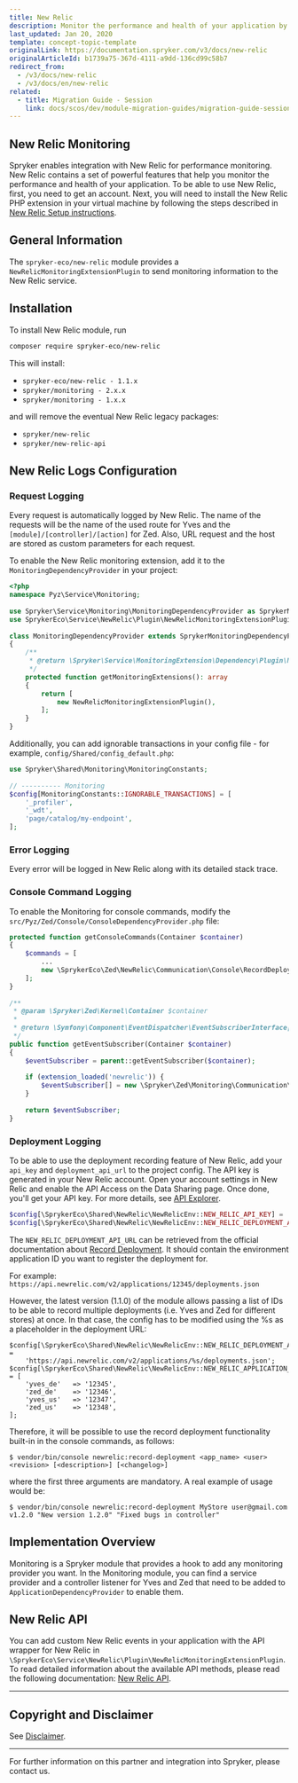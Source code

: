 ```yaml
---
title: New Relic
description: Monitor the performance and health of your application by integrating New Relic into the Spryker Commerce OS.
last_updated: Jan 20, 2020
template: concept-topic-template
originalLink: https://documentation.spryker.com/v3/docs/new-relic
originalArticleId: b1739a75-367d-4111-a9dd-136cd99c58b7
redirect_from:
  - /v3/docs/new-relic
  - /v3/docs/en/new-relic
related:
  - title: Migration Guide - Session
    link: docs/scos/dev/module-migration-guides/migration-guide-session.html
---
```


## New Relic Monitoring

Spryker enables integration with New Relic for performance monitoring. New Relic contains a set of powerful features that help you monitor the performance and health of your application. To be able to use New Relic, first, you need to get an account. Next, you will need to install the New Relic PHP extension in your virtual machine by following the steps described in [New Relic Setup instructions](https://rpm.newrelic.com/accounts/1131235/applications/setup).

## General Information

The `spryker-eco/new-relic` module provides a `NewRelicMonitoringExtensionPlugin` to send monitoring information to the New Relic service.

## Installation

To install New Relic module, run
```bash
composer require spryker-eco/new-relic
```
This will install:

* `spryker-eco/new-relic - 1.1.x`
* `spryker/monitoring - 2.x.x`
* `spryker/monitoring - 1.x.x`

and will remove the eventual New Relic legacy packages:

* `spryker/new-relic`
* `spryker/new-relic-api`

## New Relic Logs Configuration

### Request Logging

Every request is automatically logged by New Relic. The name of the requests will be the name of the used route for Yves and the `[module]/[controller]/[action]` for Zed. Also, URL request and the host are stored as custom parameters for each request.

To enable the New Relic monitoring extension, add it to the `MonitoringDependencyProvider` in your project:

```php
<?php
namespace Pyz\Service\Monitoring;
                          
use Spryker\Service\Monitoring\MonitoringDependencyProvider as SprykerMonitoringDependencyProvider;
use SprykerEco\Service\NewRelic\Plugin\NewRelicMonitoringExtensionPlugin;
                          
class MonitoringDependencyProvider extends SprykerMonitoringDependencyProvider
{
    /**
     * @return \Spryker\Service\MonitoringExtension\Dependency\Plugin\MonitoringExtensionPluginInterface[]
     */
    protected function getMonitoringExtensions(): array
    {
        return [
            new NewRelicMonitoringExtensionPlugin(),
        ];
    }
}
```

Additionally, you can add ignorable transactions in your config file - for example, `config/Shared/config_default.php`:

```php
use Spryker\Shared\Monitoring\MonitoringConstants;
 
// ---------- Monitoring
$config[MonitoringConstants::IGNORABLE_TRANSACTIONS] = [
    '_profiler',
    '_wdt',
    'page/catalog/my-endpoint',
];
```

### Error Logging

Every error will be logged in New Relic along with its detailed stack trace.

### Console Command Logging

To enable the Monitoring for console commands, modify the `src/Pyz/Zed/Console/ConsoleDependencyProvider.php` file:

```php
protected function getConsoleCommands(Container $container)
{
    $commands = [
        ...
        new \SprykerEco\Zed\NewRelic\Communication\Console\RecordDeploymentConsole(),
    ];
}
 
/**
 * @param \Spryker\Zed\Kernel\Container $container
 *
 * @return \Symfony\Component\EventDispatcher\EventSubscriberInterface[]
 */
public function getEventSubscriber(Container $container)
{
    $eventSubscriber = parent::getEventSubscriber($container);
 
    if (extension_loaded('newrelic')) {
        $eventSubscriber[] = new \Spryker\Zed\Monitoring\Communication\Plugin\MonitoringConsolePlugin();
    }
 
    return $eventSubscriber;
}
```

### Deployment Logging

To be able to use the deployment recording feature of New Relic, add your `api_key` and `deployment_api_url` to the project config. The API key is generated in your New Relic account. Open your account settings in New Relic and enable the API Access on the Data Sharing page. Once done, you'll get your API key. For more details, see [API Explorer](https://rpm.newrelic.com/api/explore).

```php
$config[\SprykerEco\Shared\NewRelic\NewRelicEnv::NEW_RELIC_API_KEY] = 'YOUR_API_KEY';
$config[\SprykerEco\Shared\NewRelic\NewRelicEnv::NEW_RELIC_DEPLOYMENT_API_URL] = 'NEW_RELIC_DEPLOYMENT_API_URL';
```

The `NEW_RELIC_DEPLOYMENT_API_URL` can be retrieved from the official documentation about [Record Deployment](https://docs.newrelic.com/docs/apm/new-relic-apm/maintenance/record-deployments). It should contain the environment application ID you want to register the deployment for.

For example: `https://api.newrelic.com/v2/applications/12345/deployments.json`

However, the latest version (1.1.0)  of the module allows passing a list of IDs to be able to record multiple deployments (i.e. Yves and Zed for different stores) at once. In that case, the config has to be modified using the %s as a placeholder in the deployment URL:

```
$config[\SprykerEco\Shared\NewRelic\NewRelicEnv::NEW_RELIC_DEPLOYMENT_API_URL] =
    'https://api.newrelic.com/v2/applications/%s/deployments.json';
$config[\SprykerEco\Shared\NewRelic\NewRelicEnv::NEW_RELIC_APPLICATION_ID_ARRAY] = [
    'yves_de'   => '12345',
    'zed_de'    => '12346',
    'yves_us'   => '12347',
    'zed_us'    => '12348',
];
```
Therefore, it will be possible to use the record deployment functionality built-in in the console commands, as follows:

```
$ vendor/bin/console newrelic:record-deployment <app_name> <user> <revision> [<description>] [<changelog>]
```

where the first three arguments are mandatory. A real example of usage would be:

```
$ vendor/bin/console newrelic:record-deployment MyStore user@gmail.com v1.2.0 "New version 1.2.0" "Fixed bugs in controller"
```

## Implementation Overview

Monitoring is a Spryker module that provides a hook to add any monitoring provider you want. In the Monitoring module, you can find a service provider and a controller listener for Yves and Zed that need to be added to  `ApplicationDependencyProvider` to enable them.

## New Relic API

You can add custom New Relic events in your application with the API wrapper for New Relic in `\SprykerEco\Service\NewRelic\Plugin\NewRelicMonitoringExtensionPlugin`. To read detailed information about the available API methods, please read the following documentation: [New Relic API](https://docs.newrelic.com/docs/agents/php-agent/php-agent-api).

---

## Copyright and Disclaimer

See [Disclaimer](https://github.com/spryker/spryker-documentation).

---
For further information on this partner and integration into Spryker, please contact us.

<div class="hubspot-forms hubspot-forms--docs">
<div class="hubspot-form" id="hubspot-partners-1">
            <div class="script-embed" data-code="
                                            hbspt.forms.create({
				                                portalId: '2770802',
				                                formId: '163e11fb-e833-4638-86ae-a2ca4b929a41',
              	                                onFormReady: function() {
              		                                const hbsptInit = new CustomEvent('hbsptInit', {bubbles: true});
              		                                document.querySelector('#hubspot-partners-1').dispatchEvent(hbsptInit);
              	                                }
				                            });
            "></div>
</div>
</div>
